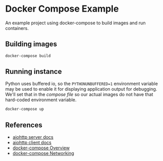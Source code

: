 # Docker Compose Example

An example project using docker-compose to build images and
run containers.

## Building images

```bash
docker-compose build
```

## Running instance

Python uses buffered io, so the `PYTHONUNBUFFERED=1` environment variable may
be used to enable it for displaying application output for debugging. We'll set
that in the _compose file_ so our actual images do not have that hard-coded
environment variable.

```bash
docker-compose up
```

## References

- [aiohttp server docs](https://docs.aiohttp.org/en/stable/web.html)
- [aiohttp client docs](https://docs.aiohttp.org/en/stable/client.html)
- [docker-compose Overview](https://docs.docker.com/compose/)
- [docker-compose Networking](https://runnable.com/docker/docker-compose-networking)
